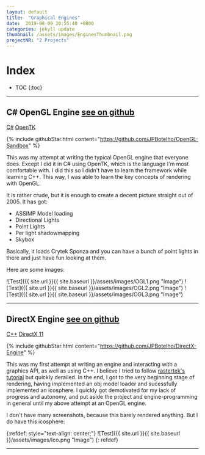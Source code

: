 ```yaml
---
layout: default
title:  "Graphical Engines"
date:  2019-08-09 20:55:40 +0800
categories: jekyll update
thumbnail: /assets/images/EnginesThumbnail.png
projectNR: "2 Projects"
---
```

<script async defer src="https://buttons.github.io/buttons.js"></script>

# Index
* TOC
{:toc}

---

## C# OpenGL Engine <a href="https://github.com/JPBotelho/OpenGL-Sandbox" class = "githubLink">see on github</a> 

<div markdown="https://github.com/JPBotelho/Fractal-Megacollection" class = "tagContainer">
<a href="#" class = "csharpTag">C#</a>
<a href ="#" class = "openGLTag">OpenTK</a>
</div>

{% include githubStar.html content="https://github.com/JPBotelho/OpenGL-Sandbox" %} 

This was my attempt at writing the typical OpenGL engine that everyone does. Except I did it in C# using OpenTK, which is the language I'm most comfortable with. I did this so I didn't have to learn the framework while learning C++. This way, I was able to learn the key concepts of rendering with OpenGL.

It is rather crude, but it is enough to create a decent picture straight out of 2005. It has got:
- ASSIMP Model loading
- Directional Lights
- Point Lights
- Per light shadowmapping
- Skybox

Basically, it loads Crytek Sponza and you can have a bunch of point lights in there and just have fun looking at them.

Here are some images:

![Test]({{ site.url }}{{ site.baseurl }}/assets/images/OGL1.png "Image")
![Test]({{ site.url }}{{ site.baseurl }}/assets/images/OGL2.png "Image")
![Test]({{ site.url }}{{ site.baseurl }}/assets/images/OGL3.png "Image")


---


## DirectX Engine <a href="https://github.com/JPBotelho/DirectX-Engine" class = "githubLink">see on github</a>

<div markdown="0" class = "tagContainer">
<a href="#" class = "cppTag">C++</a>
<a href="#" class = "directXTag">DirectX 11</a>
</div>

{% include githubStar.html content="https://github.com/JPBotelho/DirectX-Engine" %} 


This was my first attempt at writing an engine and interacting with a graphics API, as well as using C++. I believe I tried to follow [rastertek's tutorial](http://www.rastertek.com/tutdx11.html) but quickly derailed. In the end, I got to the very beginning stage of rendering, having implemented an obj model loader and sucessfully implemented an icosphere. I quickly got demotivated for my lack of progress and autonomy, and put aside the project and engine-programming in general until my above attempt at an OpenGL engine.

I don't have many screenshots, because this barely rendered anything.
But I do have this icosphere:

{:refdef: style="text-align: center;"}
![Test]({{ site.url }}{{ site.baseurl }}/assets/images/Ico.png "Image")
{: refdef}


---

